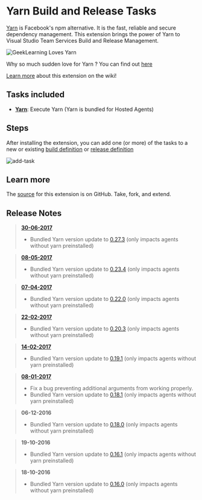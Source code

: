 # Yarn Build and Release Tasks

[Yarn](https://yarnpkg.com/) is Facebook's npm alternative. It is the fast, reliable and secure dependency management. 
This extension brings the power of Yarn to Visual Studio Team Services Build and Release Management.

![GeekLearning Loves Yarn](Screenshots/GeekLearningLovesYarn.png)

Why so much sudden love for Yarn ? You can find out [here](http://geeklearning.io/npm-install-drives-you-crazy-yarn-and-chill) 

[Learn more](https://github.com/geeklearningio/gl-vsts-tasks-yarn/wiki) about this extension on the wiki!

## Tasks included

* **[Yarn](https://github.com/geeklearningio/gl-vsts-tasks-yarn/wiki/Yarn)**: Execute Yarn (Yarn is bundled for Hosted Agents)

## Steps

After installing the extension, you can add one (or more) of the tasks to a new or existing [build definition](https://www.visualstudio.com/en-us/docs/build/define/create) or [release definition](https://www.visualstudio.com/en-us/docs/release/author-release-definition/more-release-definition)

![add-task](Screenshots/Add-Tasks.png)

## Learn more

The [source](https://github.com/geeklearningio/gl-vsts-tasks-yarn) for this extension is on GitHub. Take, fork, and extend.

## Release Notes

> [**30-06-2017**](https://github.com/geeklearningio/gl-vsts-tasks-yarn/releases/tag/0.8.0)
> - Bundled Yarn version update to [0.27.3](https://github.com/yarnpkg/yarn/releases/tag/v0.27.3) (only impacts agents without yarn preinstalled)

> [**08-05-2017**](https://github.com/geeklearningio/gl-vsts-tasks-yarn/releases/tag/0.7.0)
> - Bundled Yarn version update to [0.23.4](https://github.com/yarnpkg/yarn/releases/tag/v0.23.4) (only impacts agents without yarn preinstalled)

> [**07-04-2017**](https://github.com/geeklearningio/gl-vsts-tasks-yarn/releases/tag/0.6.0)
> - Bundled Yarn version update to [0.22.0](https://github.com/yarnpkg/yarn/releases/tag/v0.22.0) (only impacts agents without yarn preinstalled)

> [**22-02-2017**](https://github.com/geeklearningio/gl-vsts-tasks-yarn/releases/tag/0.5.0)
> - Bundled Yarn version update to [0.20.3](https://github.com/yarnpkg/yarn/releases/tag/v0.20.3) (only impacts agents without yarn preinstalled)

> [**14-02-2017**](https://github.com/geeklearningio/gl-vsts-tasks-yarn/releases/tag/0.4.0)
> - Bundled Yarn version update to [0.19.1](https://github.com/yarnpkg/yarn/releases/tag/v0.19.1) (only impacts agents without yarn preinstalled)

> [**08-01-2017**](https://github.com/geeklearningio/gl-vsts-tasks-yarn/releases/tag/0.3.0)
> - Fix a bug preventing additional arguments from working properly.
> - Bundled Yarn version update to [0.18.1](https://github.com/yarnpkg/yarn/releases/tag/v0.18.1) (only impacts agents without yarn preinstalled)

> **06-12-2016**
> - Bundled Yarn version update to [0.18.0](https://github.com/yarnpkg/yarn/releases/tag/v0.18.0) (only impacts agents without yarn preinstalled)

> **19-10-2016**
> - Bundled Yarn version update to [0.16.1](https://github.com/yarnpkg/yarn/releases/tag/v0.16.1) (only impacts agents without yarn preinstalled)

> **18-10-2016**
> - Bundled Yarn version update to [0.16.0](https://github.com/yarnpkg/yarn/releases/tag/v0.16.0) (only impacts agents without yarn preinstalled)
